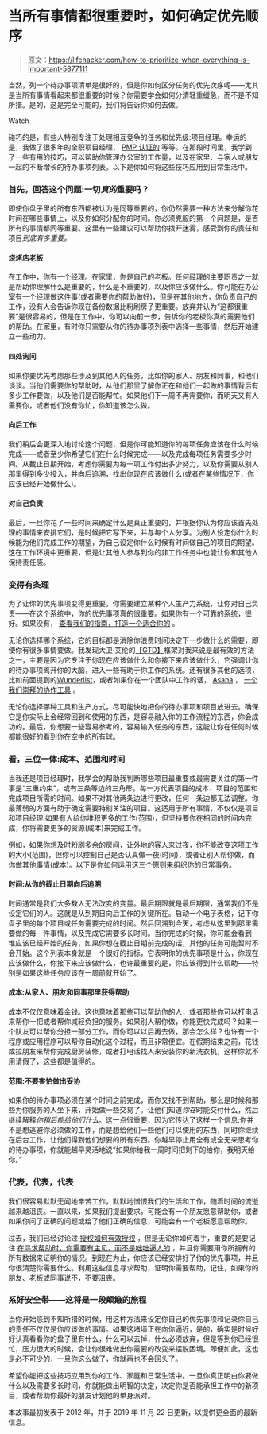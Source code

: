 # 当所有事情都很重要时，如何确定优先顺序

> 原文：<https://lifehacker.com/how-to-prioritize-when-everything-is-important-5877111>

当然，列一个待办事项清单是很好的，但是你如何区分任务的优先次序呢——尤其是当所有事情看起来都很重要的时候？你需要学会如何分清轻重缓急，而不是不知所措。是的，这是完全可能的，我们将告诉你如何去做。

Watch

碰巧的是，有些人特别专注于处理相互竞争的任务和优先级:项目经理。幸运的是，我做了很多年的全职项目经理， [PMP 认证的](https://project-management.com/how-to-become-a-project-management-professional-pmp/) 等等。在那段时间里，我学到了一些有用的技巧，可以帮助你管理办公室的工作量，以及在家里、与家人或朋友一起的不断增长的待办事项列表。以下是你如何将这些技巧应用到日常生活中。

### 首先，回答这个问题:一切*真的*重要吗？

即使你盘子里的所有东西都被认为是同等重要的，你仍然需要一种方法来分解你花时间在哪些事情上，以及你如何分配你的时间。你必须克服的第一个问题是，是否所有的事情都同等重要。这里有一些建议可以帮助你拨开迷雾，感受到你的责任和项目*到底有多重要。*

#### **烧烤店老板**

在工作中，你有一个经理。在家里，你是自己的老板。任何经理的主要职责之一就是帮助你理解什么是重要的，什么是不重要的，以及你应该做什么。你可能在办公室有一个经理做这件事(或者需要你的帮助做好)，但是在其他地方，你负责自己的工作，没有人会告诉你现在备份数据比粉刷房子更重要。放弃并认为“这都很重要”是很容易的，但是在工作中，你可以向前一步，告诉你的老板你真的需要他们的帮助。在家里，有时你只需要从你的待办事项列表中选择一些事情，然后开始建立一些动力。

#### **四处询问**

如果你要优先考虑那些涉及到其他人的任务，比如你的家人、朋友和同事，和他们谈谈。当他们需要你的帮助时，从他们那里了解你正在和他们一起做的事情背后有多少工作要做，以及他们是否能帮忙。如果他们下一周不再需要你，而明天又有人需要你，或者他们没有你忙，你知道该怎么做。

#### **向后工作**

我们稍后会更深入地讨论这个问题，但是你可能知道你的每项任务应该在什么时候完成——或者至少你希望它们在什么时候完成——以及完成每项任务需要多少时间。从截止日期开始，考虑你需要为每一项工作付出多少努力，以及你需要从别人那里得到多少投入，并向后追溯，找出你现在应该做什么(或者在某些情况下，你应该已经开始做什么)。

#### **对自己负责**

最后，一旦你花了一些时间来确定什么是真正重要的，并根据你认为你应该首先处理的事情来安排它们，是时候把它写下来，并与每个人分享。为别人设定你什么时候能为他们完成工作的期望，为自己设定你什么时候有时间做自己的项目的期望。这在工作环境中更重要，但是让其他人参与到你的非工作任务中也能让你和其他人保持责任感。

### **变得有条理**

为了让你的优先事项变得更重要，你需要建立某种个人生产力系统，让你对自己负责——在这个系统中，你的优先事项真的很重要。如果你有一个可靠的系统，很好。如果没有， [查看我们的指南，打造一个适合你的](https://lifehacker.com/build-your-own-productivity-style-by-remixing-the-best-5828033) 。

无论你选择哪个系统，它的目标都是消除你浪费时间决定下一步做什么的需要，即使你有很多事情要做。我发现大卫·艾伦的[【GTD】](https://gettingthingsdone.com/)框架对我来说是最有效的方法之一，主要是因为它专注于你现在应该做什么和你接下来应该做什么，它强调让你的待办事项离开你的大脑，进入一些有助于你工作的系统。还有很多其他的选项，比如前面提到的[Wunderlist](https://www.wunderlist.com/home)，或者如果你在一个团队中工作的话， [Asana](http://asana.com/) ， [一个我们崇拜的协作工具](http://lifehacker.com/asana-is-a-free-project-management-and-collaboration-to-5855549) 。

无论你选择哪种工具和生产方式，尽可能快地把你的待办事项和项目放进去。确保它是你实际上会经常回到和使用的东西，是容易融入你的工作流程的东西，你会成功的。最后，你想要一些容易参考的，容易输入任务的东西，这能让你在任何时候都能很好的看到你在空中的所有球。

### 看，三位一体:成本、范围和时间

当我还是项目经理时，我学会的帮助我判断哪些项目最重要或最需要关注的第一件事是“三重约束”，或有三条等边的三角形。每一方代表项目的成本、项目的范围和完成项目所需的时间。如果不对其他两条边进行更改，任何一条边都无法调整。你最薄弱的方面有助于确定需要特别关注的项目。这适用于所有事情，不仅仅是项目和项目经理:如果有人给你堆积更多的工作(范围)，但坚持要你在相同的时间内完成，你将需要更多的资源(成本)来完成工作。

例如，如果你想及时粉刷多余的房间，让外地的客人来过夜，你不能改变这项工作的大小(范围)，但你可以控制自己是否认真做一夜(时间)，或者让别人帮你做，而你做其他事情(成本)。以下是你如何运用这三个原则来组织你的日常事务。

#### **时间:从你的截止日期向后追溯**

时间通常是我们大多数人无法改变的变量。最后期限就是最后期限，通常我们不是设定它们的人。这就是从到期日向后工作的关键所在。启动一个电子表格，记下你盘子里的每个项目或任务需要完成的时间。然后回溯到今天，考虑从这里到那里需要做的每一件事情，以及完成它需要多长时间。当你完成的时候，你可能会看到一堆应该已经开始的任务，如果你想在截止日期前完成的话，其他的任务可能暂时不会开始。这个列表本身就是一个很好的指标，它表明你的优先事项是什么，你现在应该做什么，你接下来应该做什么，也许最重要的是，你应该得到什么帮助——特别是如果这些任务应该在一周前就开始了。

#### **成本:从家人、朋友和同事那里获得帮助**

成本不仅仅意味着金钱。这也意味着那些可以帮助你的人，或者那些你可以打电话来帮你一把或者帮你减轻负担的服务。如果别人帮你做，你能更快完成吗？如果一个队友可以帮你分担一部分工作，而你可以以后再去做，那会怎么样？也许有一个程序或应用程序可以帮你自动化这个过程，而且非常便宜。在假期结束之前，花钱或拉朋友来帮你完成厨房装修，或者打电话找人来安装你的新洗衣机，这样你就不用请假了，这些都是值得的。

#### 范围:不要害怕做出妥协

如果你的待办事项必须在某个时间之前完成，而你又找不到帮助，那么是时候和那些为你服务的人坐下来，开始做一些交易了。让他们知道*你在*时能交付什么，然后继续解释*你稍后能给他们什么*。这一点很重要，因为它传达了这样一个信息:你并不是想逃避你必须做的工作，而是想给他们一些他们可以使用的东西，同时你继续在后台工作，让他们得到他们想要的所有东西。你越早停止用全有或全无来思考你的待办事项，你就能越早灵活地说“如果你给我一周时间把剩下的给你，我明天给你。”

### **代表，代表，代表**

我们很容易默默无闻地辛苦工作，默默地憎恨我们的生活和工作，随着时间的流逝越来越沮丧。一直以来，如果我们提出要求，可能会有一个朋友愿意帮助你，或者如果你问了正确的问题或给了他们正确的信息，可能会有一个老板愿意帮助你。

过去，我们已经讨论过 [授权](http://lifehacker.com/why-i-suck-at-delegating-and-you-might-too-5670934)[如何有效授权](https://lifehacker.com/delegate-effectively-by-skipping-the-how-to-session-5450796) ，但是无论你如何着手，重要的是要记住 [在寻求帮助时，你需要有主见，而不是咄咄逼人的](http://lifehacker.com/be-assertive-not-aggressive-to-get-what-you-need-at-w-5808438) ，并且你需要用你所拥有的所有数据来证明你的情况。到现在为止，你应该已经安排好了你的优先事项，并且你很清楚你需要什么。利用这些信息寻求帮助，证明你需要帮助，记住，如果你的朋友、老板或同事说不，不要沮丧。

### 系好安全带——这将是一段颠簸的旅程

当你开始感到不知所措的时候，用这种方法来设定你自己的优先事项和记录你自己的责任不仅仅是你应该做的事情。如果这堵墙正在向你逼近，是的，确实是时候好好认真看看你的盘子里有什么，什么可以去掉，什么必须放弃，但是等到你已经很忙，压力很大的时候，会让你很难做出你需要的改变来摆脱困境。即便如此，这也是必不可少的，一旦你这么做了，你就再也不会回头了。

希望你能把这些技巧应用到你的工作、家庭和日常生活中。一旦你真正明白你要做什么以及需要多长时间，你就能做出明智的决定，决定你是否能承担工作中的新项目，或者帮助你最好的朋友计划他的单身派对。

本故事最初发表于 2012 年，并于 2019 年 11 月 22 日更新，以提供更全面的最新信息。